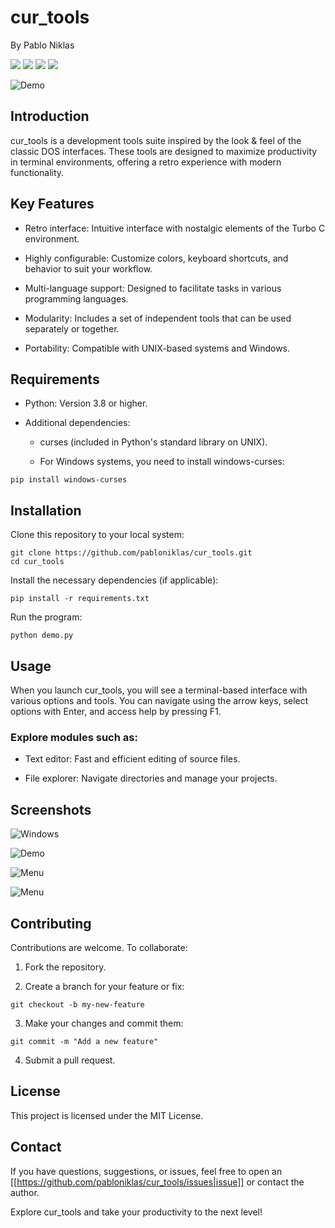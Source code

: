 # cur_tools
By Pablo Niklas 

<img src=https://img.shields.io/github/license/pabloniklas/CurTools> <img src=https://img.shields.io/github/v/release/pabloniklas/CurTools> <img src=https://img.shields.io/github/languages/top/pabloniklas/CurTools> <img src=https://img.shields.io/github/downloads/pabloniklas/cur_tools/total>


![Demo](https://raw.githubusercontent.com/pabloniklas/pyCursesMenu/main/screenshots/demo.gif "demo")

## Introduction

cur_tools is a development tools suite inspired by the look & feel of the classic DOS interfaces. These tools are designed to maximize productivity in terminal environments, offering a retro experience with modern functionality.

## Key Features

* Retro interface: Intuitive interface with nostalgic elements of the Turbo C environment.

* Highly configurable: Customize colors, keyboard shortcuts, and behavior to suit your workflow.

* Multi-language support: Designed to facilitate tasks in various programming languages.

* Modularity: Includes a set of independent tools that can be used separately or together.

* Portability: Compatible with UNIX-based systems and Windows.

## Requirements

* Python: Version 3.8 or higher.

* Additional dependencies:

  * curses (included in Python's standard library on UNIX).

  * For Windows systems, you need to install windows-curses:

```
pip install windows-curses
```

## Installation

Clone this repository to your local system:
```
git clone https://github.com/pabloniklas/cur_tools.git
cd cur_tools
```

Install the necessary dependencies (if applicable):
```
pip install -r requirements.txt
```

Run the program:

```
python demo.py
```

## Usage

When you launch cur_tools, you will see a terminal-based interface with various options and tools. You can navigate using the arrow keys, select options with Enter, and access help by pressing F1.

### Explore modules such as:

* Text editor: Fast and efficient editing of source files.

* File explorer: Navigate directories and manage your projects.



## Screenshots

![Windows](https://raw.githubusercontent.com/pabloniklas/pyCursesMenu/main/screenshots/windows.png "window")


![Demo](https://raw.githubusercontent.com/pabloniklas/pyCursesMenu/main/screenshots/text_browser.gif "demo")


![Menu](https://raw.githubusercontent.com/pabloniklas/pyCursesMenu/main/screenshots/static_menu01.png "Menu bar")

![Menu](https://raw.githubusercontent.com/pabloniklas/pyCursesMenu/main/screenshots/static_menu02.png "Submenu")

## Contributing

Contributions are welcome. To collaborate:

1. Fork the repository.

2. Create a branch for your feature or fix:
```
git checkout -b my-new-feature
```
3. Make your changes and commit them:

```
git commit -m "Add a new feature"
```

4. Submit a pull request.


## License

This project is licensed under the MIT License.

## Contact

If you have questions, suggestions, or issues, feel free to open an [[https://github.com/pabloniklas/cur_tools/issues|issue]] or contact the author.

Explore cur_tools and take your productivity to the next level!



